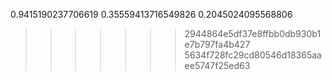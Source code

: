 0.9415190237706619
0.35559413716549826
0.2045024095568806
>>>>>>> 2944864e5df37e8ffbb0db930b1e7b797fa4b427
>>>>>>> 5634f728fc29cd80546d18365aaee5747f25ed63
